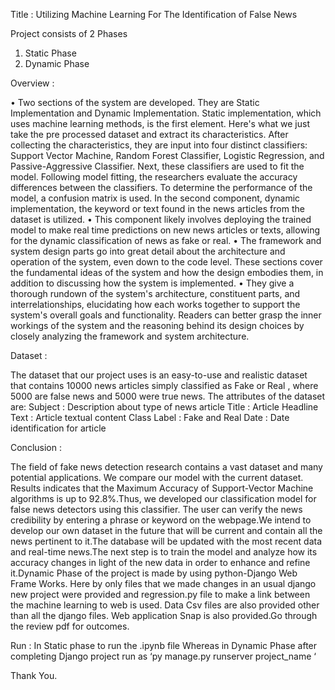 Title :  Utilizing Machine Learning For The Identification of False News

Project consists of 2 Phases
1. Static Phase
2. Dynamic Phase

Overview :

•	Two sections of the system are developed. They are Static Implementation and Dynamic Implementation. Static implementation, which uses machine learning methods, is the first element. Here's what we just take the pre processed dataset and extract its characteristics. After collecting the characteristics, they are input into four distinct classifiers: Support Vector Machine, Random Forest Classifier, Logistic Regression, and Passive-Aggressive Classifier. Next, these classifiers are used to fit the model. Following model fitting, the researchers evaluate the accuracy differences between the classifiers. To determine the performance of the model, a confusion matrix is used. In the second component, dynamic implementation, the keyword or text found in the news articles from the dataset is utilized. 
•	This component likely involves deploying the trained model to make real time predictions on new news articles or texts, allowing for the dynamic classification of news as fake or real.
•	The framework and system design parts go into great detail about the architecture and operation of the system, even down to the code level. These sections cover the fundamental ideas of the system and how the design embodies them, in addition to discussing how the system is implemented.
•	They give a thorough rundown of the system's architecture, constituent parts, and interrelationships, elucidating how each works together to support the system's overall goals and functionality. Readers can better grasp the inner workings of the system and the reasoning behind its design choices by closely analyzing the framework and system architecture.

Dataset :

The dataset that our project uses is an easy-to-use and realistic dataset that 
contains 10000 news articles simply classified as Fake or Real , where 5000 are 
false news and 5000 were true news.
The attributes of the dataset are:
Subject : Description about type of news article
Title : Article Headline 
Text : Article textual content 
Class Label : Fake and Real
Date : Date identification for article

Conclusion : 

The field of fake news detection research contains a vast dataset and many potential applications.
We compare our model with the current dataset. Results indicates that the Maximum Accuracy of Support-Vector Machine algorithms is up to 92.8%.Thus, we developed our classification model for false news detectors using this classifier. The user can verify the news credibility by entering a phrase or keyword on the webpage.We intend to develop our own dataset in the future that will be current and contain all the news pertinent to it.The database will be updated with the most recent data and real-time news.The next step is to train the model and analyze how its accuracy changes in light of the new data in order to enhance and refine it.Dynamic Phase of the project is made by using python-Django Web Frame Works. Here by only files that we made changes in an usual django new project were provided and regression.py file to make a link between the machine learning to web is used. Data Csv files are also provided other than all the django files. Web application Snap is also provided.Go through the review pdf for outcomes.

Run :
In Static phase to run the .ipynb file
Whereas in  Dynamic Phase after completing Django project run as
‘py manage.py runserver project_name ‘

Thank You.
